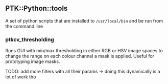 ## PTK::Python::tools

A set of python scripts that are installed to ```/usr/local/bin``` and be run from the command line

### ptkcv_thresholding

Runs GUI with min/max thresholding in either RGB or HSV image spaces to change the range on each colour channel a mask is applied. Useful for prototyping image masks.

TODO: add more filters with all their params -> doing this dynamically is a lot of work tho